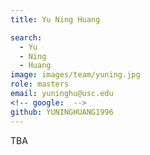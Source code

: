 ```yaml
---
title: Yu Ning Huang 

search:
  - Yu
  - Ning
  - Huang
image: images/team/yuning.jpg
role: masters
email: yuninghu@usc.edu
<!-- google:  -->
github: YUNINGHUANG1996
---
```


TBA